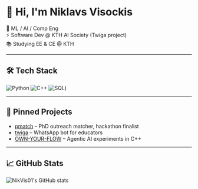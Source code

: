 # 👋 Hi, I'm Niklavs Visockis

🔴 ML / AI / Comp Eng  
⚡ Software Dev @ KTH AI Society (Twiga project)  
📚 Studying EE & CE @ KTH  

---

## 🛠 Tech Stack
![Python](https://img.shields.io/badge/Python-3776AB?logo=python&logoColor=white)
![C++](https://img.shields.io/badge/C++-00599C?logo=c%2B%2B&logoColor=white)
![SQL](https://img.shields.io/badge/-SQL-000?&logo=MySQL&logoColor=4479A1))

---

## 📌 Pinned Projects
- [pmatch](https://github.com/maxdcmn/pmatch) – PhD outreach matcher, hackathon finalist  
- [twiga](https://github.com/Tanzania-AI-Community/twiga) – WhatsApp bot for educators  
- [OWN-YOUR-FLOW](https://github.com/NikVis01/OWN-YOUR-FLOW) – Agentic AI experiments in C++  

---

## 📈 GitHub Stats
![NikVis01's GitHub stats](https://github-readme-stats.)
